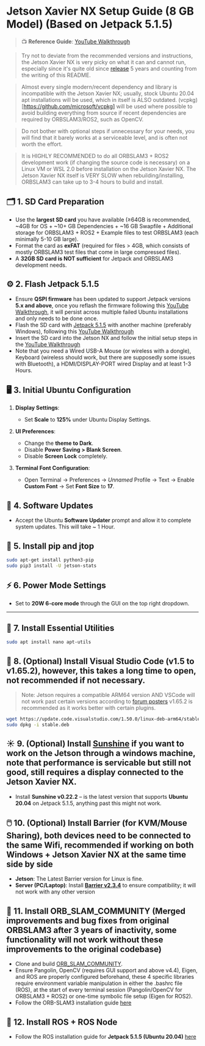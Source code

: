 # Jetson Xavier NX Setup Guide (8 GB Model) (Based on Jetpack 5.1.5)
> 📺 **Reference Guide**:
> [YouTube Walkthrough](https://www.youtube.com/watch?v=LuWYXKrQcJ8&list=PLGs0VKk2DiYw_Xx7c3M_9HMEcn9hPhFJV&index=2)

> Try not to deviate from the recommended versions and instructions, the Jetson Xavier NX is very picky on what it can and cannot run, especially since it's quite old since [release](https://developer.nvidia.com/blog/nvidia-releases-jetson-xavier-nx-developer-kit-with-cloud-native-support/) 5 years and counting from the writing of this README.

> Almost every single modern/recent dependency and library is incompatible with the Jetson Xavier NX; usually, stock Ubuntu 20.04 apt installations will be used, which in itself is ALSO outdated. (vcpkg)[https://github.com/microsoft/vcpkg] will be used where possible to avoid building everything from source if recent dependencies are required by ORBSLAM3/ROS2, such as OpenCV.

> Do not bother with optional steps if unnecessary for your needs, you will find that it barely works at a serviceable level, and is often not worth the effort.

> It is HIGHLY RECOMMENDED to do all ORBSLAM3 + ROS2 development work (if changing the source code is necessary) on a Linux VM or WSL 2.0 before installation on the Jetson Xavier NX. The Jetson Xavier NX itself is VERY SLOW when rebuilding/installing, ORBSLAM3 can take up to 3-4 hours to build and install.

## 🗂️ 1. SD Card Preparation

* Use the **largest SD card** you have available (≥64GB is recommended, ~4GB for OS + ~10+ GB Dependencies + ~16 GB Swapfile + Additional storage for ORBSLAM3 + ROS2 + Example files to test ORBSLAM3 (each minimally 5-10 GB large).
* Format the card as **exFAT** (required for files > 4GB, which consists of mostly ORBSLAM3 test files that come in large compressed files).
* A **32GB SD card is NOT sufficient** for Jetpack and ORBSLAM3 development needs.

## ⚙️ 2. Flash Jetpack 5.1.5

* Ensure **QSPI firmware** has been updated to support Jetpack versions **5.x and above**, once you reflash the firmware following this [YouTube Walkthrough](https://www.youtube.com/watch?v=NJyHJzG6On0), it will persist across multiple failed Ubuntu installations and only needs to be done once.
* Flash the SD card with [Jetpack 5.1.5](http://developer.nvidia.com/embedded/jetpack-sdk-515) with another machine (preferably Windows), following this [YouTube Walkthrough](https://youtu.be/LuWYXKrQcJ8?list=PLGs0VKk2DiYw_Xx7c3M_9HMEcn9hPhFJV&t=658)
* Insert the SD card into the Jetson NX and follow the initial setup steps in the [YouTube Walkthrough](https://youtu.be/LuWYXKrQcJ8?list=PLGs0VKk2DiYw_Xx7c3M_9HMEcn9hPhFJV&t=17132)
* Note that you need a Wired USB-A Mouse (or wireless with a dongle), Keyboard (wireless should work, but there are supposedly some issues with Bluetooth), a HDMI/DISPLAY-PORT wired Display and at least 1-3 Hours.

## 🖥️ 3. Initial Ubuntu Configuration

1. **Display Settings**:

   * Set **Scale** to **125%** under Ubuntu Display Settings.

2. **UI Preferences**:

   * Change the **theme to Dark**.
   * Disable **Power Saving > Blank Screen**.
   * Disable **Screen Lock** completely.

3. **Terminal Font Configuration**:

   * Open Terminal → Preferences → *Unnamed* Profile → Text → Enable **Custom Font** → Set **Font Size** to **17**.

## 🔄 4. Software Updates

* Accept the Ubuntu **Software Updater** prompt and allow it to complete system updates. This will take ~ 1 Hour.

## 🐍 5. Install pip and jtop

```bash
sudo apt-get install python3-pip
sudo pip3 install -U jetson-stats
```

## ⚡ 6. Power Mode Settings

* Set to **20W 6-core mode** through the GUI on the top right dropdown.

---

## 🔧 7. Install Essential Utilities

```bash
sudo apt install nano apt-utils
```

## 🧰 8. (Optional) Install Visual Studio Code (v1.5 to v1.65.2), however, this takes a long time to open, not recommended if not necessary.

> Note: Jetson requires a compatible ARM64 version AND VSCode will not work past certain versions according to [forum posters](https://forums.developer.nvidia.com/t/vs-code-can-t-launch-with-jetpack-5-0/213980/13)
> v1.65.2 is recommended as it works better with certain plugins.
```bash
wget https://update.code.visualstudio.com/1.50.0/linux-deb-arm64/stable -O stable.deb
sudo dpkg -i stable.deb
```

## ☀️ 9. (Optional) Install [Sunshine](https://github.com/LizardByte/Sunshine/releases/tag/v0.22.2) if you want to work on the Jetson through a windows machine, note that performance is servicable but still not good, still requires a display connected to the Jetson Xavier NX.

* Install **Sunshine v0.22.2** – is the latest version that supports **Ubuntu 20.04** on Jetpack 5.1.5, anything past this might not work.

## 🖱️ 10. (Optional) Install Barrier (for KVM/Mouse Sharing), both devices need to be connected to the same Wifi, recommended if working on both Windows + Jetson Xavier NX at the same time side by side

* **Jetson**: The Latest Barrier version for Linux is fine.
* **Server (PC/Laptop)**: Install [**Barrier v2.3.4**](https://github.com/debauchee/barrier/releases/tag/v2.3.4) to ensure compatibility; it will not work with any other version

## 🧭 11. Install ORB_SLAM_COMMUNITY (Merged improvements and bug fixes from original ORBSLAM3 after 3 years of inactivity, some functionality will not work without these improvements to the original codebase)

* Clone and build [ORB_SLAM_COMMUNITY](https://github.com/jeremysalwen/ORB_SLAM_COMMUNITY).
* Ensure Pangolin, OpenCV (requires GUI support and above v4.4), Eigen, and ROS are properly configured beforehand, these 4 specific libraries require environment variable manipulation in either the .bashrc file (ROS), at the start of every terminal session (Pangolin/OpenCV for ORBSLAM3 + ROS2) or one-time symbolic file setup (Eigen for ROS2).
* Follow the ORB-SLAM3 installation guide [here](https://github.com/NAIRBS/ORBSLAM3-Ubuntu-20.04/tree/main/ORBSLAM3%20Setup)

## 🤖 12. Install ROS + ROS Node

* Follow the ROS installation guide for **Jetpack 5.1.5 (Ubuntu 20.04)** [here](https://github.com/NAIRBS/ORBSLAM3-Ubuntu-20.04/tree/main/ROS2%20Node%20Setup)


